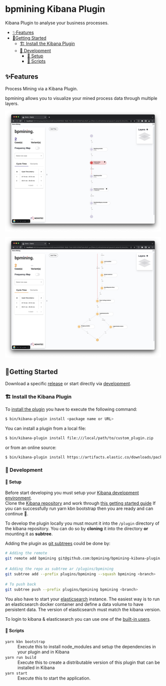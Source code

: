 # bpmining Kibana Plugin <!-- omit in toc -->

Kibana Plugin to analyse your business processes.

- [✨Features](#features)
- [🚀Getting Started](#getting-started)
  - [🏗 Install the Kibana Plugin](#-install-the-kibana-plugin)
  - [🔨 Development](#-development)
    - [🤖 Setup](#-setup)
    - [📝 Scripts](#-scripts)

## ✨Features

Process Mining via a Kibana Plugin.  

bpmining allows you to visualize your mined process data through multiple layers. 

![Analysing Business Processes](./assets/screenshot-layer-1.png "Business Process analysis")

![Analysing Business Processes on multiple layers](./assets/screenshot-layer-2.png "Business Process analysis on multiple layers")

## 🚀Getting Started

Download a specific [release](https://github.com/bpmining/bpmining-kibana-plugin/releases) or start directly via [development](#-development).

### 🏗 Install the Kibana Plugin

To [install the plugin](https://www.elastic.co/guide/en/kibana/current/kibana-plugins.html) you have to execute the following command:
```bash
$ bin/kibana-plugin install <package name or URL>
```
You can install a plugin from a local file:
```bash
$ bin/kibana-plugin install file:///local/path/to/custom_plugin.zip
```
or from an online source:
```bash
$ bin/kibana-plugin install https://artifacts.elastic.co/downloads/packs/x-pack/x-pack-8.2.2.zip
```

### 🔨 Development

#### 🤖 Setup

Before start developing you must setup your [Kibana development environment](https://github.com/elastic/kibana/blob/8.2/CONTRIBUTING.md#development-environment-setup).  
Clone the [Kibana repository](https://github.com/elastic/kibana/) and work through [this getting started guide](https://www.elastic.co/guide/en/kibana/master/development-getting-started.html)
If you can successfully run yarn kbn bootstrap then you are ready and can continue 🎉.

To develop the plugin locally you must mount it into the `/plugin` directory of the kibana repository. You can do so by **cloning** it into the directory **or** mounting it as **subtree**.

Adding the plugin as [git subtrees](https://www.atlassian.com/git/tutorials/git-subtree) could be done by:

```bash
# Adding the remote
git remote add bpmining git@github.com:bpmining/bpmining-kibana-plugin.git

# Adding the repo as subtree ar /plugins/bpmining
git subtree add --prefix plugins/bpmining --squash bpmining <branch>

# To push back
git subtree push --prefix plugins/bpmining bpmining <branch>
```
You also have to start your [elasticsearch](https://www.elastic.co/guide/en/elasticsearch/reference/current/starting-elasticsearch.html) instance. The easiest way is to run an elasticsearch docker container and define a data volume to have persistent data. 
The version of elasticsearch must match the kibana version.

To login to kibana & elasticsearch you can use one of the [built-in users](https://www.elastic.co/guide/en/elasticsearch/reference/current/built-in-users.html).

#### 📝 Scripts

<dl>
  <dt><code>yarn kbn bootstrap</code></dt>
  <dd>Execute this to install node_modules and setup the dependencies in your plugin and in Kibana</dd>

  <dt><code>yarn run build</code></dt>
  <dd>Execute this to create a distributable version of this plugin that can be installed in Kibana</dd>
  
  <dt><code>yarn start</code></dt>
  <dd>Execute this to start the application.</dd>
</dl>
